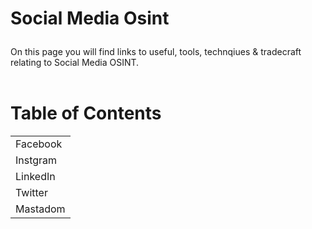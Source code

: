 # <p>Social Media Osint</p>
On this page you will find links to useful, tools, technqiues & tradecraft relating to Social Media OSINT. 
<br/>
<br/>

# Table of Contents
<table>
  <tr>
    <td>Facebook</td>
    <tr>
      <td>Instgram</td>
      <tr>
        <td>LinkedIn</td>
        <tr>
          <td>Twitter</td>
          <tr>
            <td>Mastadom</td>
        




